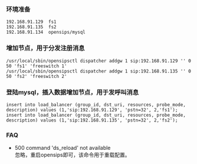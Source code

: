 ### 环境准备
	192.168.91.129	fs1
	192.168.91.135	fs2
	192.168.91.134	opensips/mysql

### 增加节点，用于分发注册消息
	/usr/local/sbin/opensipsctl dispatcher addgw 1 sip:192.168.91.129 '' 0 50 'fs1' 'freeswitch 1'
	/usr/local/sbin/opensipsctl dispatcher addgw 1 sip:192.168.91.135 '' 0 50 'fs2' 'freeswitch 2'
### 登陆mysql，插入数据增加节点，用于发呼叫消息

	insert into load_balancer (group_id, dst_uri, resources, probe_mode, description) values (1,'sip:192.168.91.129', 'pstn=32', 2,'fs1');
	insert into load_balancer (group_id, dst_uri, resources, probe_mode, description) values (1,'sip:192.168.91.135', 'pstn=32', 2,'fs2');
### FAQ
- 500 command 'ds_reload' not available  
忽略，重启opensips即可，该命令用于重载配置。
